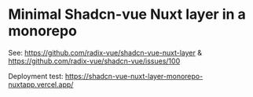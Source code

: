 # Minimal Shadcn-vue Nuxt layer in a monorepo

See: https://github.com/radix-vue/shadcn-vue-nuxt-layer & https://github.com/radix-vue/shadcn-vue/issues/100

Deployment test: https://shadcn-vue-nuxt-layer-monorepo-nuxtapp.vercel.app/
